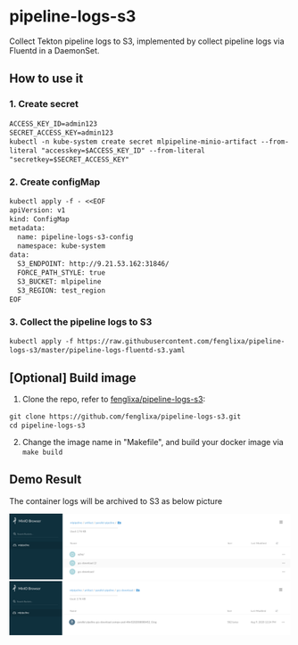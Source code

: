 pipeline-logs-s3
===

Collect Tekton pipeline logs to S3, implemented by collect pipeline logs via Fluentd in a DaemonSet.

## How to use it

### 1. Create secret
```
ACCESS_KEY_ID=admin123
SECRET_ACCESS_KEY=admin123
kubectl -n kube-system create secret mlpipeline-minio-artifact --from-literal "accesskey=$ACCESS_KEY_ID" --from-literal "secretkey=$SECRET_ACCESS_KEY"
```
### 2. Create configMap
```
kubectl apply -f - <<EOF
apiVersion: v1
kind: ConfigMap
metadata:
  name: pipeline-logs-s3-config
  namespace: kube-system
data:
  S3_ENDPOINT: http://9.21.53.162:31846/
  FORCE_PATH_STYLE: true
  S3_BUCKET: mlpipeline
  S3_REGION: test_region
EOF
```

### 3. Collect the pipeline logs to S3
```
kubectl apply -f https://raw.githubusercontent.com/fenglixa/pipeline-logs-s3/master/pipeline-logs-fluentd-s3.yaml
```


## [Optional] Build image
1. Clone the repo, refer to [fenglixa/pipeline-logs-s3](https://github.com/fenglixa/pipeline-logs-s3):
```
git clone https://github.com/fenglixa/pipeline-logs-s3.git
cd pipeline-logs-s3
```
2. Change the image name in "Makefile", and build your docker image via `make build`

## Demo Result
The container logs will be archived to S3 as below picture

![s3-1](images/s3-1.png)
![s3-2](images/s3-2.png)
